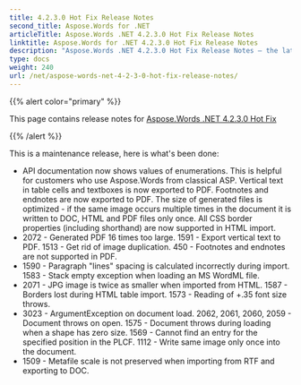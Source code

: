```yaml
---
title: 4.2.3.0 Hot Fix Release Notes
second_title: Aspose.Words for .NET
articleTitle: Aspose.Words .NET 4.2.3.0 Hot Fix Release Notes
linktitle: Aspose.Words for .NET 4.2.3.0 Hot Fix Release Notes
description: "Aspose.Words .NET 4.2.3.0 Hot Fix Release Notes – the latest updates and fixes."
type: docs
weight: 240
url: /net/aspose-words-net-4-2-3-0-hot-fix-release-notes/
---
```


{{% alert color="primary" %}}

This page contains release notes for [Aspose.Words .NET 4.2.3.0 Hot Fix](https://downloads.aspose.com/words/net/new-releases/aspose.words-.net-4.2.3.0-hot-fix/)

{{% /alert %}}

This is a maintenance release, here is what's been done:

- API documentation now shows values of enumerations. This is helpful for customers who use Aspose.Words from classical ASP.
  Vertical text in table cells and textboxes is now exported to PDF. 
  Footnotes and endnotes are now exported to PDF. 
  The size of generated files is optimized - if the same image occurs multiple times in the document it is written to DOC, HTML and PDF files only once. 
  All CSS border properties (including shorthand) are now supported in HTML import. 
- 2072 - Generated PDF 16 times too large.
  1591 - Export vertical text to PDF. 
  1513 - Get rid of image duplication. 
  450 - Footnotes and endnotes are not supported in PDF. 
- 1590 - Paragraph "lines" spacing is calculated incorrectly during import.
  1583 - Stack empty exception when loading an MS WordML file. 
- 2071 - JPG image is twice as smaller when imported from HTML.
  1587 - Borders lost during HTML table import. 
  1573 - Reading of +.35 font size throws. 
- 3023 - ArgumentException on document load.
  2062, 2061, 2060, 2059 - Document throws on open. 
  1575 - Document throws during loading when a shape has zero size. 
  1569 - Cannot find an entry for the specified position in the PLCF. 
  1112 - Write same image only once into the document. 
- 1509 - Metafile scale is not preserved when importing from RTF and exporting to DOC.
